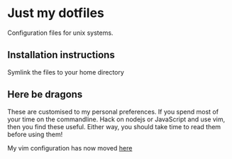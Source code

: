 # Just my dotfiles

Configuration files for unix systems.

## Installation instructions

Symlink the files to your home directory

## Here be dragons

These are customised to my personal preferences.  If you spend most of your
time on the commandline.  Hack on nodejs or JavaScript and use vim, then you
find these useful. Either way, you should take time to read them before using
them!

My vim configuration has now moved [here](https://github.com/raoulmillais/dotvim)
